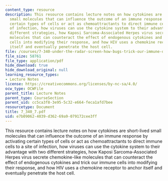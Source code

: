 ```yaml
---
content_type: resource
description: This resource contains lecture notes on how cytokines are short-lived
  small molecules that can influence the outcome of an immune response by activating
  certain types of cells or act as chemoattractants to direct immune cells to a site
  of infection, how viruses can use the cytokine system to their advantage with two
  different strategies, how Kaposi Sarcoma-Associated Herpes virus secrete chemokine-like
  molecules that can counteract the effect of endogenous cytokines and trick our immune
  cells into modifying their response, and how HIV uses a chemokine receptor to anchor
  itself and eventually penetrate the host cell.
file: /courses/7-340-under-the-radar-screen-how-bugs-trick-our-immune-defenses-spring-2007/e7b090624039d36269a9079172cee3ff_7_340_7.pdf
file_size: 58761
file_type: application/pdf
hide_download: true
hide_download_original: null
learning_resource_types:
- Lecture Notes
license: https://creativecommons.org/licenses/by-nc-sa/4.0/
ocw_type: OCWFile
parent_title: Lecture Notes
parent_type: CourseSection
parent_uid: cc5ca3f8-3e95-5c32-e664-feca1afd7bee
resourcetype: Document
title: 7_340_7.pdf
uid: e7b09062-4039-d362-69a9-079172cee3ff
---
```

This resource contains lecture notes on how cytokines are short-lived small molecules that can influence the outcome of an immune response by activating certain types of cells or act as chemoattractants to direct immune cells to a site of infection, how viruses can use the cytokine system to their advantage with two different strategies, how Kaposi Sarcoma-Associated Herpes virus secrete chemokine-like molecules that can counteract the effect of endogenous cytokines and trick our immune cells into modifying their response, and how HIV uses a chemokine receptor to anchor itself and eventually penetrate the host cell.